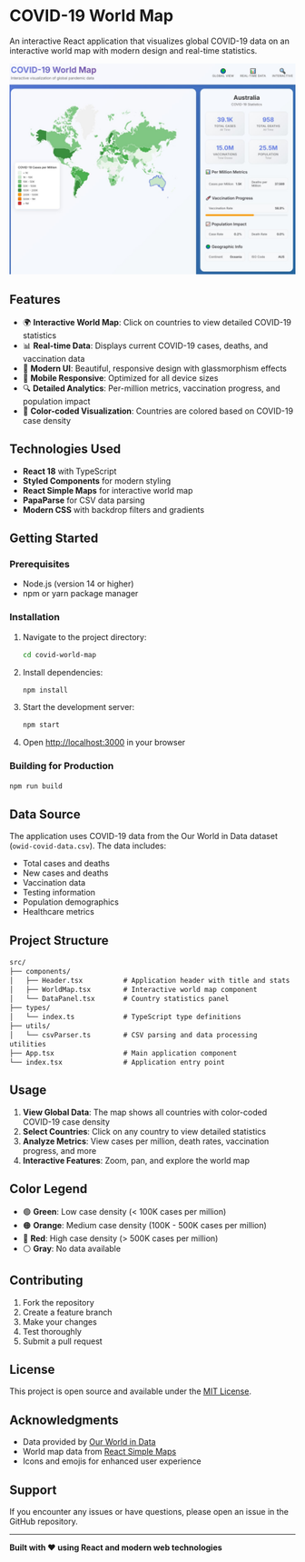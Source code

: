 # COVID-19 World Map

An interactive React application that visualizes global COVID-19 data on an interactive world map with modern design and real-time statistics.

![Alt text](app-example.jpg)

## Features

- 🌍 **Interactive World Map**: Click on countries to view detailed COVID-19 statistics
- 📊 **Real-time Data**: Displays current COVID-19 cases, deaths, and vaccination data
- 🎨 **Modern UI**: Beautiful, responsive design with glassmorphism effects
- 📱 **Mobile Responsive**: Optimized for all device sizes
- 🔍 **Detailed Analytics**: Per-million metrics, vaccination progress, and population impact
- 🎯 **Color-coded Visualization**: Countries are colored based on COVID-19 case density

## Technologies Used

- **React 18** with TypeScript
- **Styled Components** for modern styling
- **React Simple Maps** for interactive world map
- **PapaParse** for CSV data parsing
- **Modern CSS** with backdrop filters and gradients

## Getting Started

### Prerequisites

- Node.js (version 14 or higher)
- npm or yarn package manager

### Installation

1. Navigate to the project directory:
   ```bash
   cd covid-world-map
   ```

2. Install dependencies:
   ```bash
   npm install
   ```

3. Start the development server:
   ```bash
   npm start
   ```

4. Open [http://localhost:3000](http://localhost:3000) in your browser

### Building for Production

```bash
npm run build
```

## Data Source

The application uses COVID-19 data from the Our World in Data dataset (`owid-covid-data.csv`). The data includes:

- Total cases and deaths
- New cases and deaths
- Vaccination data
- Testing information
- Population demographics
- Healthcare metrics

## Project Structure

```
src/
├── components/
│   ├── Header.tsx          # Application header with title and stats
│   ├── WorldMap.tsx        # Interactive world map component
│   └── DataPanel.tsx       # Country statistics panel
├── types/
│   └── index.ts            # TypeScript type definitions
├── utils/
│   └── csvParser.ts        # CSV parsing and data processing utilities
├── App.tsx                 # Main application component
└── index.tsx               # Application entry point
```

## Usage

1. **View Global Data**: The map shows all countries with color-coded COVID-19 case density
2. **Select Countries**: Click on any country to view detailed statistics
3. **Analyze Metrics**: View cases per million, death rates, vaccination progress, and more
4. **Interactive Features**: Zoom, pan, and explore the world map

## Color Legend

- 🟢 **Green**: Low case density (< 100K cases per million)
- 🟠 **Orange**: Medium case density (100K - 500K cases per million)
- 🔴 **Red**: High case density (> 500K cases per million)
- ⚪ **Gray**: No data available

## Contributing

1. Fork the repository
2. Create a feature branch
3. Make your changes
4. Test thoroughly
5. Submit a pull request

## License

This project is open source and available under the [MIT License](LICENSE).

## Acknowledgments

- Data provided by [Our World in Data](https://ourworldindata.org/)
- World map data from [React Simple Maps](https://www.react-simple-maps.io/)
- Icons and emojis for enhanced user experience

## Support

If you encounter any issues or have questions, please open an issue in the GitHub repository.

---

**Built with ❤️ using React and modern web technologies**
